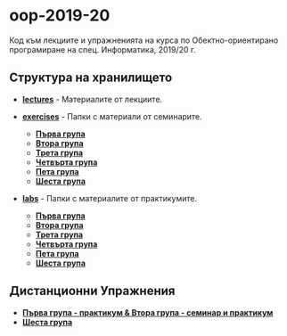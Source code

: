 # oop-2019-20
Код към лекциите и упражненията на курса по Обектно-ориентирано програмиране на спец. Информатика, 2019/20 г. 

## Структура на хранилището

 * [__lectures__](https://github.com/triffon/oop-2019-20/tree/master/lectures) - Материалите от лекциите.
 
 * [__exercises__](https://github.com/triffon/oop-2019-20/tree/master/exercises) - Папки с материали от семинарите.
    * [__Първа група__](https://github.com/triffon/oop-2019-20/tree/master/exercises/1)
    * [__Втора група__](https://github.com/triffon/oop-2019-20/tree/master/exercises/2)
    * [__Трета група__](https://github.com/triffon/oop-2019-20/tree/master/exercises/3)
    * [__Четвърта група__](https://github.com/triffon/oop-2019-20/tree/master/exercises/4)
    * [__Пета група__](https://github.com/triffon/oop-2019-20/tree/master/exercises/5)
    * [__Шеста група__](https://github.com/triffon/oop-2019-20/tree/master/exercises/6)
    
 * [__labs__](https://github.com/triffon/oop-2019-20/tree/master/labs) - Папки с материалите от практикумите.
    * [__Първа група__](https://github.com/triffon/oop-2019-20/tree/master/labs/1)
    * [__Втора група__](https://github.com/triffon/oop-2019-20/tree/master/labs/2)
    * [__Трета група__](https://github.com/triffon/oop-2019-20/tree/master/labs/3)
    * [__Четвърта група__](https://github.com/triffon/oop-2019-20/tree/master/labs/4)
    * [__Пета група__](https://github.com/triffon/oop-2019-20/tree/master/labs/5)
    * [__Шеста група__](https://github.com/triffon/oop-2019-20/tree/master/labs/6)


    
## Дистанционни Упражнения
 * [__Първа група - практикум & Втора група - семинар и практикум__](https://drive.google.com/drive/folders/0BzM6TQVqgTOvfnk0ejRCbUVPdzF0bVVIWDZsYnAwbmZ5S1ZUNk9kRWNTZ3Z6VmV3aVNwcWc?usp=sharing)
 * [__Шеста група__](https://drive.google.com/drive/folders/0B2mK2PokkjqTfmk2ZjhhVDBwNWVhVEd6bnU4SFlES2loQ0hhcHVRSGVsZDA2Q0ZjNkY0dXM?usp=sharing)
